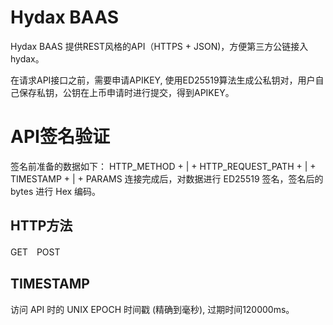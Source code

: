 # Hydax BAAS

Hydax BAAS 提供REST风格的API（HTTPS + JSON)，方便第三方公链接入hydax。

在请求API接口之前，需要申请APIKEY, 使用ED25519算法生成公私钥对，用户自己保存私钥，公钥在上币申请时进行提交，得到APIKEY。

# API签名验证
签名前准备的数据如下： HTTP_METHOD + | + HTTP_REQUEST_PATH + | + TIMESTAMP + | + PARAMS 连接完成后，对数据进行 ED25519 签名，签名后的 bytes 进行 Hex 编码。

## HTTP方法
GET　POST

## TIMESTAMP
访问 API 时的 UNIX EPOCH 时间戳 (精确到毫秒), 过期时间120000ms。

